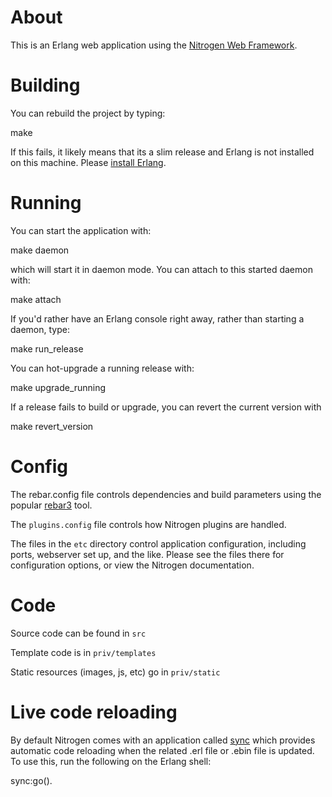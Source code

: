 # About

This is an Erlang web application using the [Nitrogen Web
Framework](https://nitrogenproject.com).

# Building

You can rebuild the project by typing:

   make

If this fails, it likely means that its a slim release and Erlang is not
installed on this machine. Please [install
Erlang](https://www.erlang-solutions.com/resources/download.html).

# Running

You can start the application with:

  make daemon

which will start it in daemon mode.  You can attach to this started daemon
with:

  make attach

If you'd rather have an Erlang console right away, rather than starting a
daemon, type:

  make run_release

You can hot-upgrade a running release with:

  make upgrade_running

If a release fails to build or upgrade, you can revert the current version with

  make revert_version

# Config

The rebar.config file controls dependencies and build parameters using the
popular [rebar3](http://rebar3.org) tool.

The `plugins.config` file controls how Nitrogen plugins are handled.

The files in the `etc` directory control application configuration, including
ports, webserver set up, and the like.  Please see the files there for
configuration options, or view the Nitrogen documentation.

# Code

Source code can be found in `src`

Template code is in `priv/templates`

Static resources (images, js, etc) go in `priv/static`

# Live code reloading

By default Nitrogen comes with an application called
[sync](http://github.com/rustyio/sync) which provides automatic code reloading
when the related .erl file or .ebin file is updated.  To use this, run the
following on the Erlang shell:

  sync:go().
